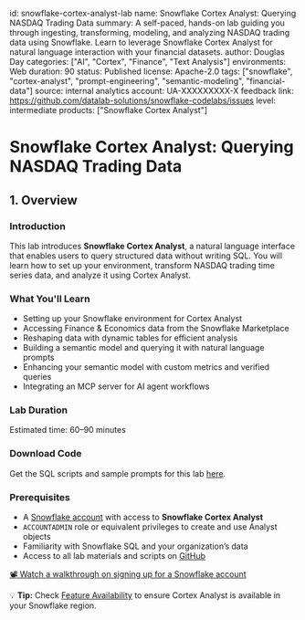 id: snowflake-cortex-analyst-lab
name: Snowflake Cortex Analyst: Querying NASDAQ Trading Data
summary: A self-paced, hands-on lab guiding you through ingesting, transforming, modeling, and analyzing NASDAQ trading data using Snowflake. Learn to leverage Snowflake Cortex Analyst for natural language interaction with your financial datasets.
author: Douglas Day
categories: ["AI", "Cortex", "Finance", "Text Analysis"]
environments: Web
duration: 90
status: Published
license: Apache-2.0
tags: ["snowflake", "cortex-analyst", "prompt-engineering", "semantic-modeling", "financial-data"]
source: internal
analytics account: UA-XXXXXXXXX-X
feedback link: https://github.com/datalab-solutions/snowflake-codelabs/issues
level: intermediate
products: ["Snowflake Cortex Analyst"]

# Snowflake Cortex Analyst: Querying NASDAQ Trading Data

## **1. Overview**

### **Introduction**

This lab introduces **Snowflake Cortex Analyst**, a natural language interface that enables users to query structured data without writing SQL. You will learn how to set up your environment, transform NASDAQ trading time series data, and analyze it using Cortex Analyst.

### **What You'll Learn**

* Setting up your Snowflake environment for Cortex Analyst
* Accessing Finance & Economics data from the Snowflake Marketplace
* Reshaping data with dynamic tables for efficient analysis
* Building a semantic model and querying it with natural language prompts
* Enhancing your semantic model with custom metrics and verified queries
* Integrating an MCP server for AI agent workflows

### **Lab Duration**

Estimated time: 60–90 minutes

### **Download Code**

Get the SQL scripts and sample prompts for this lab [here](https://github.com/datalabsolutions/AI-Labs/raw/main/snowflake-cortex-analyst-lab/assets/analyst-lab.sql).

### **Prerequisites**

* A [Snowflake account](https://trial.snowflake.com/?owner=SPN-PID-452710) with access to **Snowflake Cortex Analyst**
* `ACCOUNTADMIN` role or equivalent privileges to create and use Analyst objects
* Familiarity with Snowflake SQL and your organization’s data
* Access to all lab materials and scripts on [GitHub](https://github.com/datalabsolutions/AI-Labs/tree/main/snowflake-cortex-analyst-lab)

[📽️ Watch a walkthrough on signing up for a Snowflake account](https://app.supademo.com/demo/cmbw9nmxe0606xw0izxyku479)

💡 **Tip:** Check [Feature Availability](https://docs.snowflake.com/en/user-guide/snowflake-cortex#feature-availability) to ensure Cortex Analyst is available in your Snowflake region.

